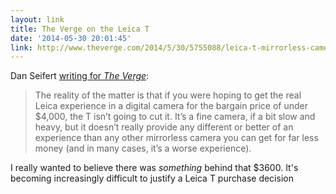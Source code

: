 ```yaml
---
layout: link
title: The Verge on the Leica T
date: '2014-05-30 20:01:45'
link: http://www.theverge.com/2014/5/30/5755088/leica-t-mirrorless-camera-review
---
```


Dan Seifert [writing for *The Verge*](http://www.theverge.com/2014/5/30/5755088/leica-t-mirrorless-camera-review):

> The reality of the matter is that if you were hoping to get the real Leica experience in a digital camera for the bargain price of under $4,000, the T isn’t going to cut it. It’s a fine camera, if a bit slow and heavy, but it doesn’t really provide any different or better of an experience than any other mirrorless camera you can get for far less money (and in many cases, it’s a worse experience).

I really wanted to believe there was *something* behind that $3600. It's becoming increasingly difficult to justify a Leica T purchase decision